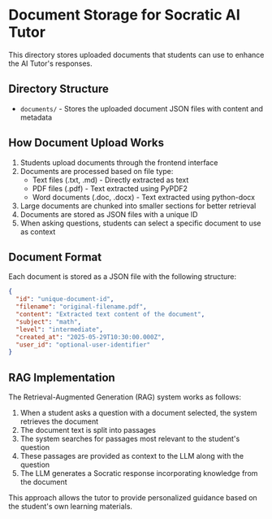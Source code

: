 # Document Storage for Socratic AI Tutor

This directory stores uploaded documents that students can use to enhance the AI Tutor's responses.

## Directory Structure

- `documents/` - Stores the uploaded document JSON files with content and metadata

## How Document Upload Works

1. Students upload documents through the frontend interface
2. Documents are processed based on file type:
   - Text files (.txt, .md) - Directly extracted as text
   - PDF files (.pdf) - Text extracted using PyPDF2
   - Word documents (.doc, .docx) - Text extracted using python-docx
3. Large documents are chunked into smaller sections for better retrieval
4. Documents are stored as JSON files with a unique ID
5. When asking questions, students can select a specific document to use as context

## Document Format

Each document is stored as a JSON file with the following structure:

```json
{
  "id": "unique-document-id",
  "filename": "original-filename.pdf",
  "content": "Extracted text content of the document",
  "subject": "math",
  "level": "intermediate",
  "created_at": "2025-05-29T10:30:00.000Z",
  "user_id": "optional-user-identifier"
}
```

## RAG Implementation

The Retrieval-Augmented Generation (RAG) system works as follows:

1. When a student asks a question with a document selected, the system retrieves the document
2. The document text is split into passages
3. The system searches for passages most relevant to the student's question
4. These passages are provided as context to the LLM along with the question
5. The LLM generates a Socratic response incorporating knowledge from the document

This approach allows the tutor to provide personalized guidance based on the student's own learning materials. 